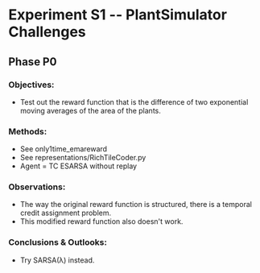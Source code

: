 #  Experiment S1 -- PlantSimulator Challenges

## Phase P0
### Objectives:
- Test out the reward function that is the difference of two exponential moving averages of the area of the plants.
### Methods:
- See only1time_emareward
- See representations/RichTileCoder.py
- Agent = TC ESARSA without replay
### Observations:
- The way the original reward function is structured, there is a temporal credit assignment problem.
- This modified reward function also doesn't work.

### Conclusions & Outlooks:
- Try SARSA(λ) instead.
